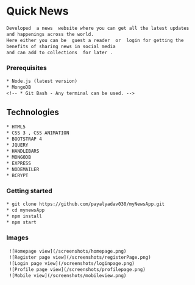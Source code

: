 # Quick News
    Developed  a news  website where you can get all the latest updates and happenings across the world.
    Here either you can be  guest a reader  or  login for getting the benefits of sharing news in social media 
    and can add to collections  for later .

### Prerequisites 
    * Node.js (latest version)
    * MongoDB 
    <!-- * Git Bash - Any terminal can be used. -->

## Technologies
    * HTML5
    * CSS 3 , CSS ANIMATION
    * BOOTSTRAP 4
    * JQUERY
    * HANDLEBARS
    * MONGODB
    * EXPRESS
    * NODEMAILER
    * BCRYPT

### Getting started

    * git clone https://github.com/payalyadav030/myNewsApp.git
    * cd mynewsApp
    * npm install
    * npm start


### Images

     ![Homepage view](/screenshots/homepage.png)
     ![Register page view](/screenshots/registerPage.png)
     ![Login page view](/screenshots/loginpage.png)
     ![Profile page view](/screenshots/profilepage.png)
     ![Mobile view](/screenshots/mobileview.png)
    